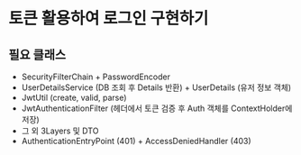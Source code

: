 # 토큰 활용하여 로그인 구현하기

## 필요 클래스
- SecurityFilterChain + PasswordEncoder
- UserDetailsService (DB 조회 후 Details 반환) + UserDetails (유저 정보 객체)
- JwtUtil (create, valid, parse)
- JwtAuthenticationFilter (헤더에서 토큰 검증 후 Auth 객체를 ContextHolder에 저장)
- 그 외 3Layers 및 DTO
- AuthenticationEntryPoint (401) + AccessDeniedHandler (403)


